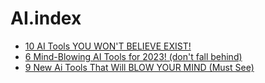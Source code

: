 # AI.index
- [10 AI Tools YOU WON'T BELIEVE EXIST!](https://youtu.be/Ym0_W-wK9wU)
- [6 Mind-Blowing AI Tools for 2023! (don't fall behind)](https://youtu.be/p6QMTbbFPCQ)
- [9 New Ai Tools That Will BLOW YOUR MIND (Must See)](https://youtu.be/J_wuLcTShQU)
